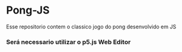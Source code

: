 # Pong-JS
Esse repositorio contem o classico jogo do pong desenvolvido em JS
### Será necessario utilizar o p5.js Web Editor
